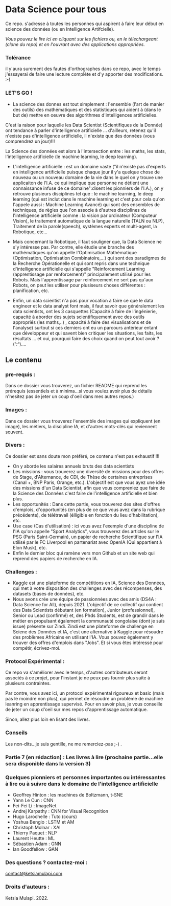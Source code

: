# Data Science pour tous

Ce repo. s'adresse à toutes les personnes qui aspirent à faire leur début en science des données (ou en Intelligence Artifcielle).

*Vous pouvez le lire ici en cliquant sur les fichiers ou, en le télechargeant (clone du repo) et en l'ouvrant avec des applications appropriées.*

### Tolérance

il y'aura surement des fautes d'orthographes dans ce repo, avec le temps j'essayerai de faire une lecture complète et d'y apporter des modifications. :-)

### LET'S GO !

- La science des donnes est tout simplement : 
l'ensemble (l'art de manier des outils) des mathématiques et des statistiques qui aident à (dans le but de) mettre en oeuvre des algorithmes d'intelligences artificielles. 

C'est la raison pour laquelle les Data Scientist (Scientifiques de la Donnée) ont tendance à parler d'intelligence artificielle ... d'ailleurs, retenez qu'il n'existe pas d'intelligence artificielle, il n'existe que des données (vous comprendrez un jour)!!!

La Science des données est alors à l'intersection entre : les maths, les stats, l'intelligence artificielle (le machine learning, le deep learning).

- L'intelligence artificielle : est un domaine vaste ("il n'existe pas d'experts en intelligence artificielle puisque chaque jour il y'a quelque chose de nouveau ou un nouveau domaine de la vie dans le quel on y trouve une applicaiton de l'I.A. ce qui implique que personne ne détient une connaissance infuse de ce domaine":disent les pionniers de l'I.A.), 
on y retrouve plusieurs disciplines tel que : le machine learning, le deep learning (qui est inclut dans le machine learning et c'est pour cela qu'on l'appele aussi : Machine Learning Avancé) qui sont des ensembles de techniques, de règles que l'on associe à d'autres disciplines de l'intelligence artificielle comme : la vision par ordinateur (Computeur Vision), le traitement automatique de la langue naturelle (TALN ou NLP), Traitement de la parole(speech), systèmes experts et multi-agent, la Robotique, etc...

- Mais concernant la Robotique, il faut souligner que, la Data Science ne s'y intéresse pas. Par contre, elle étudie une branche des mathématiques qu'on appelle l'Optimisation Mathématique (Optimisation, Optimisation Combinatoire,...) qui sont des paradigmes de la Recherche Opérationelle et qui sont repris dans une technique d'intelligence artificielle qui s'appelle "Reinforcement Learning (apprentissage par renforcement)" principalement utilisé pour les Robots. Mais l'apprentissage par reinforcement ne sert pas qu'aux Robots, on peut les utiliser pour plusiseurs choses différentes : planification, etc.

- Enfin, un data scientist n'a pas pour vocation à faire ce que le data engineer et le data analyst font mais, il faut savoir que généralement les data scientists, ont les 3 casquettes (Capacité à faire de l'ingénierie, capacité à aborder des sujets scientifiquement avec des outils appropriés (les maths,..) , capacité à faire des visualisations et de l'analyse) surtout si ces derniers ont eu un parcours antérieur entant que développeur et qui savent bien critiquer les situations, les faits, les résultats ... et oui, pourquoi faire des choix quand on peut tout avoir ? (^.^)....

## Le contenu

### pre-requis :

Dans ce dossier vous trouverez, un fichier README qui reprend les prérequis (essentiels et à minima...si vous voulez avoir plus de détails n'hesitez pas de jeter un coup d'oeil dans mes autres repos.) 

### Images :

Dans ce dossier vous trouverez l'ensemble des images qui expliquent (en image), les métiers, la discipline IA, et d'autres mots-clés qui reviennent souvent.  

### Divers :

Ce dossier est sans doute mon préféré, ce contenu n'est pas exhaustif !!!

- On y aborde les salaires annuels bruts des data scientists
- Les missions : vous trouverez une diversité de missions pour des offres de Stage, d'Alternance, de CDI, de Thèse de certaines entreprises (Canal +, BNP Paris, Orange, etc.). L'objectif est que vous ayez une idée des missions d'un Data Scientist, afin que vous compreniez que faire de la Science des Données c'est faire de l'intelligence artificielle et bien plus.
- Les opportunités : Dans cette partie, vous trouverez des sites d'offres d'emplois, d'opportunités (en plus de ce que vous avez dans la rubrique précédente), de télétravail (élligible en fonction du lieu d'habilitation), etc.
- Use case (Cas d'utilisation) : ici vous avez l'exemple d'une discipline de l'IA qu'on appelle "Sport Analytics", vous trouverez des articles sur le PSG (Paris Saint-Germain), un papier de recherche Scientifique sur l'IA utilisé par le FC Liverpool en partenariat avec OpenIA (Qui appartient à Elon Musk), etc.
- Enfin le dernier bloc qui ramène vers mon Github et un site web qui reprend des papiers de recherche en IA.

### Challenges :

- Kaggle est une plateforme de compétitions en IA, Science des Données, qui met à votre disposition des challenges avec des récompenses, des datasets (bases de données), etc.
- Nous avons crée une équipe de passionnées avec des amis (DS4A : Data Science for All), depuis 2021. L'objectif de ce collectif qui contient des Data Scientists débutant (en formation), Junior (professionnel), Senior ou Lead (confirmé) et, des Phds Students, est de grandir dans le métier en propulsant également la communauté congolaise (dont je suis issue) présente sur Zindi. Zindi est une plateforme de challenge en Sciene des Données et IA, c'est une alternative à Kaggle pour résoudre des problèmes Africains en utilisant l'IA. Vous pouvez également y trouver des offres d'emplois dans "Jobs". Et si vous êtes intéressé pour compétir, écrivez-moi.

### Protocol Expérimental :

Ce repo va s'améliorer avec le temps, d'autres contributeurs seront associés à ce projet, pour l'instant je ne peux pas fournir plus suite à plusieurs contraintes.

Par contre, vous avez ici, un protocol expérimental rigoureux et basic (mais pas le moindre non plus), qui permet de résoudre un problème de machine leanring en apprentissage supervisé. Pour en savoir plus, je vous conseille de jeter un coup d'oeil sur mes repos d'apprentissage automatique.

Sinon, allez plus loin en lisant des livres.

### Conseils

Les non-dits...je suis gentille, ne me remerciez-pas ;-) .

### Partie 7 (en rédaction) : Les livres à lire (prochaine partie...elle sera disponible dans la version 3)

### Quelques pionniers et personnes importantes ou intéressantes à lire ou à suivre dans le domaine de l'intelligence artificielle

- Geoffrey Hinton : les machines de Boltzmann, t-SNE
- Yann Le Cun : CNN
- Fei-Fei Li : ImageNet
- Andrej Karpathy : CNN for Visual Recognition
- Hugo Larochelle : Tuto (cours)
- Yoshua Bengio : LSTM et AM
- Christoph Molnar : XAI
- Thierry Paquet : NLP
- Laurent Heutte : ML
- Sébastien Adam : GNN
- Ian Goodfellow : GAN

### Des questions ? contactez-moi :

contact@ketsiamulapi.com

### Droits d'auteurs :

Ketsia Mulapi. 2022.
